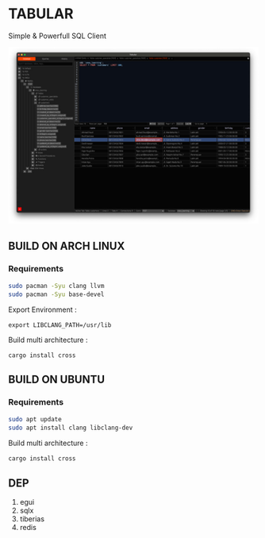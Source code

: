 # TABULAR
Simple & Powerfull SQL Client

![Screenshot Halaman Utama](screenshots/halaman-utama.jpg)


## BUILD ON ARCH LINUX
### Requirements
```bash
sudo pacman -Syu clang llvm
sudo pacman -Syu base-devel
```
Export Environment :
```
export LIBCLANG_PATH=/usr/lib
```

Build multi architecture : 
```
cargo install cross
```

## BUILD ON UBUNTU
### Requirements
```bash
sudo apt update
sudo apt install clang libclang-dev
```

Build multi architecture : 
```
cargo install cross
```


## DEP
1. egui
2. sqlx
3. tiberias
4. redis
